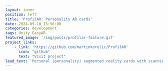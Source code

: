 ```yaml
---
layout: inner
position: left
title: 'ProfilAR: Personality AR cards'
date: 2024-09-10 15:56:00
categories: development
tags: Unity EasyAR
featured_image: '/img/posts/profilar-feature.gif'
project_links:
    - link: 'https://github.com/martinkorelic/ProfilAR'
      icon: "github"
      text: "Visit project"
lead_text: 'Personal (personality) augmented reality cards with scanning and generating. Made as part of an university course.'
---
```

